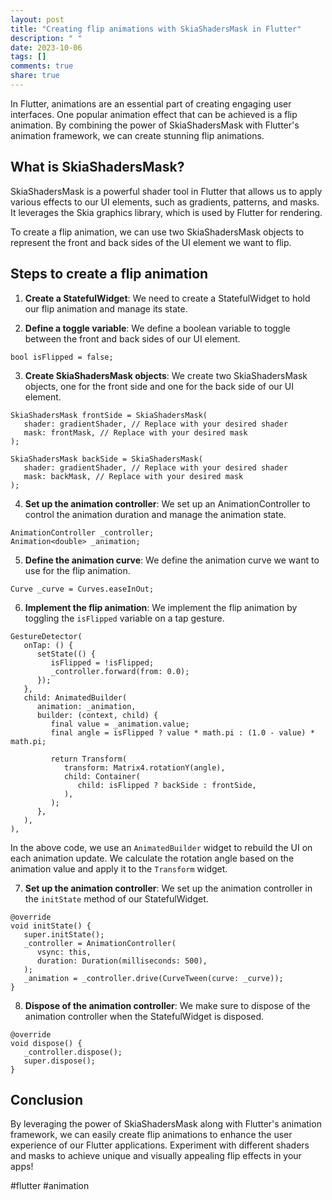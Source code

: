 ```yaml
---
layout: post
title: "Creating flip animations with SkiaShadersMask in Flutter"
description: " "
date: 2023-10-06
tags: []
comments: true
share: true
---
```


In Flutter, animations are an essential part of creating engaging user interfaces. One popular animation effect that can be achieved is a flip animation. By combining the power of SkiaShadersMask with Flutter's animation framework, we can create stunning flip animations.

## What is SkiaShadersMask?

SkiaShadersMask is a powerful shader tool in Flutter that allows us to apply various effects to our UI elements, such as gradients, patterns, and masks. It leverages the Skia graphics library, which is used by Flutter for rendering.

To create a flip animation, we can use two SkiaShadersMask objects to represent the front and back sides of the UI element we want to flip.

## Steps to create a flip animation

1. **Create a StatefulWidget**: We need to create a StatefulWidget to hold our flip animation and manage its state.

2. **Define a toggle variable**: We define a boolean variable to toggle between the front and back sides of our UI element.

```
bool isFlipped = false;
```

3. **Create SkiaShadersMask objects**: We create two SkiaShadersMask objects, one for the front side and one for the back side of our UI element.

```
SkiaShadersMask frontSide = SkiaShadersMask(
   shader: gradientShader, // Replace with your desired shader
   mask: frontMask, // Replace with your desired mask
);

SkiaShadersMask backSide = SkiaShadersMask(
   shader: gradientShader, // Replace with your desired shader
   mask: backMask, // Replace with your desired mask
);
```

4. **Set up the animation controller**: We set up an AnimationController to control the animation duration and manage the animation state.

```
AnimationController _controller;
Animation<double> _animation;
```

5. **Define the animation curve**: We define the animation curve we want to use for the flip animation.

```
Curve _curve = Curves.easeInOut;
```

6. **Implement the flip animation**: We implement the flip animation by toggling the `isFlipped` variable on a tap gesture.

```
GestureDetector(
   onTap: () {
      setState(() {
         isFlipped = !isFlipped;
         _controller.forward(from: 0.0);
      });
   },
   child: AnimatedBuilder(
      animation: _animation,
      builder: (context, child) {
         final value = _animation.value;
         final angle = isFlipped ? value * math.pi : (1.0 - value) * math.pi;

         return Transform(
            transform: Matrix4.rotationY(angle),
            child: Container(
               child: isFlipped ? backSide : frontSide,
            ),
         );
      },
   ),
),
```

In the above code, we use an `AnimatedBuilder` widget to rebuild the UI on each animation update. We calculate the rotation angle based on the animation value and apply it to the `Transform` widget.

7. **Set up the animation controller**: We set up the animation controller in the `initState` method of our StatefulWidget.

```
@override
void initState() {
   super.initState();
   _controller = AnimationController(
      vsync: this,
      duration: Duration(milliseconds: 500),
   );
   _animation = _controller.drive(CurveTween(curve: _curve));
}
```

8. **Dispose of the animation controller**: We make sure to dispose of the animation controller when the StatefulWidget is disposed.

```
@override
void dispose() {
   _controller.dispose();
   super.dispose();
}
```

## Conclusion

By leveraging the power of SkiaShadersMask along with Flutter's animation framework, we can easily create flip animations to enhance the user experience of our Flutter applications. Experiment with different shaders and masks to achieve unique and visually appealing flip effects in your apps!

#flutter #animation